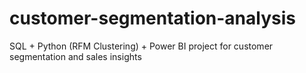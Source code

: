 # customer-segmentation-analysis
SQL + Python (RFM Clustering) + Power BI project for customer segmentation and sales insights
